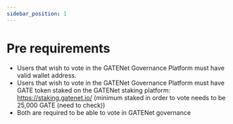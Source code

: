 ```yaml
---
sidebar_position: 1
---
```


# Pre requirements

- Users that wish to vote in the GATENet Governance Platform must have valid wallet address.
- Users that wish to vote in the GATENet Governance Platform must have GATE token staked on the GATENet staking platform: https://staking.gatenet.io/  (minimum staked in order to vote needs to be 25,000 GATE (need to check))
- Both are required to be able to vote in GATENet governance 